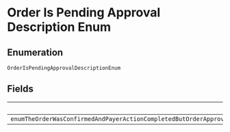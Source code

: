 
# Order Is Pending Approval Description Enum

## Enumeration

`OrderIsPendingApprovalDescriptionEnum`

## Fields

| Name |
|  --- |
| `enumTheOrderWasConfirmedAndPayerActionCompletedButOrderApprovalProcessingFromPayPalIsPendingNoActionIsNeededFromPayeeOrPayerPleaseWaitUntilOrderStatusChangesToAPPROVED` |

